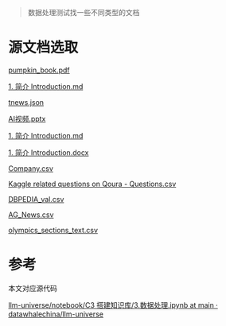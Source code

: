> 数据处理测试找一些不同类型的文档
>

#  源文档选取
[pumpkin_book.pdf](https://www.yuque.com/attachments/yuque/0/2025/pdf/2639475/1735869496233-92f39509-8441-4d20-bda6-adbe2e72adba.pdf)

[1. 简介 Introduction.md](https://www.yuque.com/attachments/yuque/0/2025/md/2639475/1735869705775-2ac17392-1661-4360-929e-d0e0c6c1cfea.md)

[tnews.json](https://www.yuque.com/attachments/yuque/0/2025/json/2639475/1736228273605-99867a99-6220-422d-a1de-5ba94e6f5aa2.json)

[AI视频.pptx](https://www.yuque.com/attachments/yuque/0/2025/pptx/2639475/1736228272829-595397a4-7559-4875-a396-4467c91667ff.pptx)

[1. 简介 Introduction.md](https://www.yuque.com/attachments/yuque/0/2025/md/2639475/1736228271820-c3298e22-6a60-4edb-a688-a8481ba35534.md)

[1. 简介 Introduction.docx](https://www.yuque.com/attachments/yuque/0/2025/docx/2639475/1736228271823-7c33e17e-6b96-49d6-95ab-f52160e8c069.docx)

[Company.csv](https://www.yuque.com/attachments/yuque/0/2025/csv/2639475/1736228272425-063c17e9-b8f8-4fd7-8a5c-c1c9c855e0b4.csv)

[Kaggle related questions on Qoura - Questions.csv](https://www.yuque.com/attachments/yuque/0/2025/csv/2639475/1736228272452-b353c2b3-ca41-449b-9360-6ddd1eb670df.csv)

[DBPEDIA_val.csv](https://www.yuque.com/attachments/yuque/0/2025/csv/2639475/1736228292716-f5cb1efa-b890-4627-b603-4e62e56c0598.csv)

[AG_News.csv](https://www.yuque.com/attachments/yuque/0/2025/csv/2639475/1736228298546-f351193b-3186-43e3-a703-2fff2a7e52d7.csv)

[olympics_sections_text.csv](https://www.yuque.com/attachments/yuque/0/2025/csv/2639475/1736228275057-4510c681-67af-4c4b-903f-61320176c40e.csv)

# 参考
本文对应源代码

[llm-universe/notebook/C3 搭建知识库/3.数据处理.ipynb at main · datawhalechina/llm-universe](https://github.com/datawhalechina/llm-universe/blob/main/notebook/C3%20%E6%90%AD%E5%BB%BA%E7%9F%A5%E8%AF%86%E5%BA%93/3.%E6%95%B0%E6%8D%AE%E5%A4%84%E7%90%86.ipynb)

